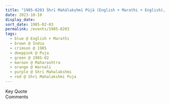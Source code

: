 ```yaml
---
title: "1985-0203 Śhrī Mahālakṣhmī Pūjā (English + Marathi + English), Warnali (near Sangli), Maharashtra, India"
date: 2023-10-10
display_date: 
sort_date: 1985-02-03
permalink: /events/1985-0203
tags:
  - blue @ English + Marathi
  - brown @ India
  - crimson @ 1985
  - deeppink @ Puja
  - green @ 1985-02
  - maroon @ Maharashtra
  - orange @ Warnali
  - purple @ Shri Mahalakshmi
  - red @ Shri Mahalakshmi Puja
---
```


<wave-list>
  <list-title color="green" width="75">Key Quote</list-title>
  <list-item color="BlanchedAlmond"  width="200"></list-item>
  <list-item color="Lavender"></list-item>
  <list-item color="BlanchedAlmond"></list-item>
</wave-list>

<br>

<wave-list>
  <list-title color="green" width="75">Comments</list-title>
  <list-item color="BlanchedAlmond"  width="200"></list-item>
  <list-item color="Lavender"></list-item>
  <list-item color="BlanchedAlmond"></list-item>
</wave-list>